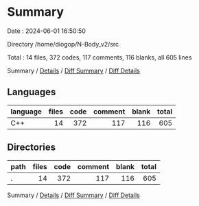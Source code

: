 # Summary

Date : 2024-06-01 16:50:50

Directory /home/diogop/N-Body_v2/src

Total : 14 files,  372 codes, 117 comments, 116 blanks, all 605 lines

Summary / [Details](details.md) / [Diff Summary](diff.md) / [Diff Details](diff-details.md)

## Languages
| language | files | code | comment | blank | total |
| :--- | ---: | ---: | ---: | ---: | ---: |
| C++ | 14 | 372 | 117 | 116 | 605 |

## Directories
| path | files | code | comment | blank | total |
| :--- | ---: | ---: | ---: | ---: | ---: |
| . | 14 | 372 | 117 | 116 | 605 |

Summary / [Details](details.md) / [Diff Summary](diff.md) / [Diff Details](diff-details.md)
